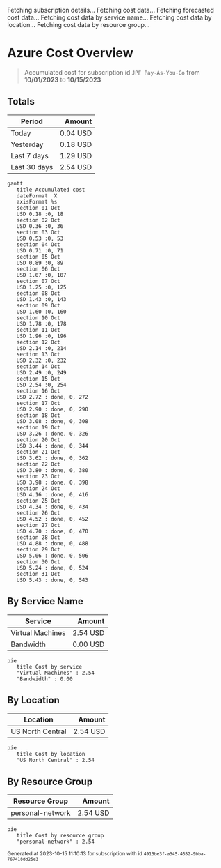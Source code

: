 Fetching subscription details...
Fetching cost data...
Fetching forecasted cost data...
Fetching cost data by service name...
Fetching cost data by location...
Fetching cost data by resource group...
# Azure Cost Overview

> Accumulated cost for subscription id `JPF Pay-As-You-Go` from **10/01/2023** to **10/15/2023**

## Totals

|Period|Amount|
|---|---:|
|Today|0.04 USD|
|Yesterday|0.18 USD|
|Last 7 days|1.29 USD|
|Last 30 days|2.54 USD|

```mermaid
gantt
   title Accumulated cost
   dateFormat  X
   axisFormat %s
   section 01 Oct
   USD 0.18 :0, 18
   section 02 Oct
   USD 0.36 :0, 36
   section 03 Oct
   USD 0.53 :0, 53
   section 04 Oct
   USD 0.71 :0, 71
   section 05 Oct
   USD 0.89 :0, 89
   section 06 Oct
   USD 1.07 :0, 107
   section 07 Oct
   USD 1.25 :0, 125
   section 08 Oct
   USD 1.43 :0, 143
   section 09 Oct
   USD 1.60 :0, 160
   section 10 Oct
   USD 1.78 :0, 178
   section 11 Oct
   USD 1.96 :0, 196
   section 12 Oct
   USD 2.14 :0, 214
   section 13 Oct
   USD 2.32 :0, 232
   section 14 Oct
   USD 2.49 :0, 249
   section 15 Oct
   USD 2.54 :0, 254
   section 16 Oct
   USD 2.72 : done, 0, 272
   section 17 Oct
   USD 2.90 : done, 0, 290
   section 18 Oct
   USD 3.08 : done, 0, 308
   section 19 Oct
   USD 3.26 : done, 0, 326
   section 20 Oct
   USD 3.44 : done, 0, 344
   section 21 Oct
   USD 3.62 : done, 0, 362
   section 22 Oct
   USD 3.80 : done, 0, 380
   section 23 Oct
   USD 3.98 : done, 0, 398
   section 24 Oct
   USD 4.16 : done, 0, 416
   section 25 Oct
   USD 4.34 : done, 0, 434
   section 26 Oct
   USD 4.52 : done, 0, 452
   section 27 Oct
   USD 4.70 : done, 0, 470
   section 28 Oct
   USD 4.88 : done, 0, 488
   section 29 Oct
   USD 5.06 : done, 0, 506
   section 30 Oct
   USD 5.24 : done, 0, 524
   section 31 Oct
   USD 5.43 : done, 0, 543
```

## By Service Name

|Service|Amount|
|---|---:|
|Virtual Machines|2.54 USD|
|Bandwidth|0.00 USD|

```mermaid
pie
   title Cost by service
   "Virtual Machines" : 2.54
   "Bandwidth" : 0.00
```

## By Location

|Location|Amount|
|---|---:|
|US North Central|2.54 USD|

```mermaid
pie
   title Cost by location
   "US North Central" : 2.54
```

## By Resource Group

|Resource Group|Amount|
|---|---:|
|personal-network|2.54 USD|

```mermaid
pie
   title Cost by resource group
   "personal-network" : 2.54
```

<sup>Generated at 2023-10-15 11:10:13 for subscription with id `4913be3f-a345-4652-9bba-767418dd25e3`</sup>
